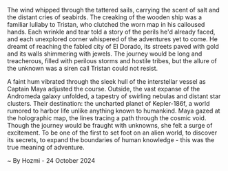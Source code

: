 
The wind whipped through the tattered sails, carrying the scent of salt and the distant cries of seabirds. The creaking of the wooden ship was a familiar lullaby to Tristan, who clutched the worn map in his calloused hands. Each wrinkle and tear told a story of the perils he'd already faced, and each unexplored corner whispered of the adventures yet to come. He dreamt of reaching the fabled city of El Dorado, its streets paved with gold and its walls shimmering with jewels. The journey would be long and treacherous, filled with perilous storms and hostile tribes, but the allure of the unknown was a siren call Tristan could not resist.

A faint hum vibrated through the sleek hull of the interstellar vessel as Captain Maya adjusted the course. Outside, the vast expanse of the Andromeda galaxy unfolded, a tapestry of swirling nebulas and distant star clusters. Their destination: the uncharted planet of Kepler-186f, a world rumored to harbor life unlike anything known to humankind. Maya gazed at the holographic map, the lines tracing a path through the cosmic void. Though the journey would be fraught with unknowns, she felt a surge of excitement. To be one of the first to set foot on an alien world, to discover its secrets, to expand the boundaries of human knowledge - this was the true meaning of adventure. 

~ By Hozmi - 24 October 2024
